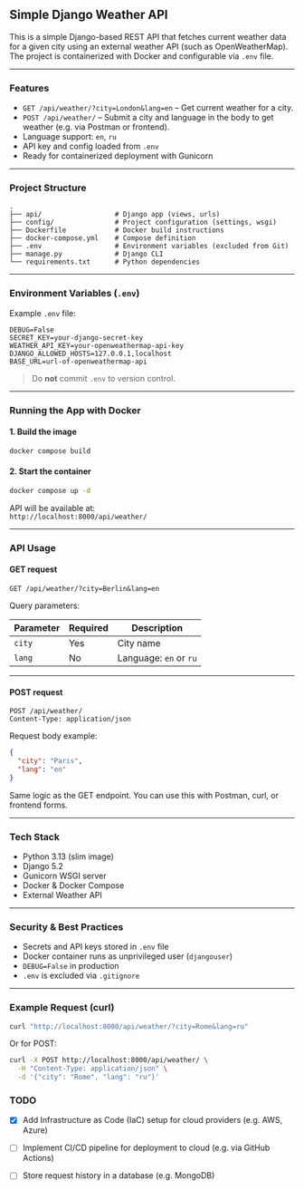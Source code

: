 ## Simple Django Weather API

This is a simple Django-based REST API that fetches current weather data for a given city using an external weather API (such as OpenWeatherMap).  
The project is containerized with Docker and configurable via `.env` file.

---

### Features

- `GET /api/weather/?city=London&lang=en` – Get current weather for a city.
- `POST /api/weather/` – Submit a city and language in the body to get weather (e.g. via Postman or frontend).
- Language support: `en`, `ru`
- API key and config loaded from `.env`
- Ready for containerized deployment with Gunicorn

---

### Project Structure

```
.
├── api/                  # Django app (views, urls)
├── config/               # Project configuration (settings, wsgi)
├── Dockerfile            # Docker build instructions
├── docker-compose.yml    # Compose definition
├── .env                  # Environment variables (excluded from Git)
├── manage.py             # Django CLI
└── requirements.txt      # Python dependencies
```

---

### Environment Variables (`.env`)

Example `.env` file:

```env
DEBUG=False
SECRET_KEY=your-django-secret-key
WEATHER_API_KEY=your-openweathermap-api-key
DJANGO_ALLOWED_HOSTS=127.0.0.1,localhost
BASE_URL=url-of-openweathermap-api
```

> Do **not** commit `.env` to version control.

---

### Running the App with Docker

#### 1. Build the image

```bash
docker compose build
```

#### 2. Start the container

```bash
docker compose up -d
```

API will be available at:  
`http://localhost:8000/api/weather/`

---

### API Usage

#### GET request

```
GET /api/weather/?city=Berlin&lang=en
```

Query parameters:

| Parameter | Required | Description             |
|-----------|----------|-------------------------|
| `city`    | Yes      | City name               |
| `lang`    | No       | Language: `en` or `ru`  |

---

#### POST request

```
POST /api/weather/
Content-Type: application/json
```

Request body example:

```json
{
  "city": "Paris",
  "lang": "en"
}
```

Same logic as the GET endpoint. You can use this with Postman, curl, or frontend forms.

---

### Tech Stack

- Python 3.13 (slim image)
- Django 5.2
- Gunicorn WSGI server
- Docker & Docker Compose
- External Weather API

---

### Security & Best Practices

- Secrets and API keys stored in `.env` file
- Docker container runs as unprivileged user (`djangouser`)
- `DEBUG=False` in production
- `.env` is excluded via `.gitignore`

---

### Example Request (curl)

```bash
curl "http://localhost:8000/api/weather/?city=Rome&lang=ru"
```

Or for POST:
```bash
curl -X POST http://localhost:8000/api/weather/ \
  -H "Content-Type: application/json" \
  -d '{"city": "Rome", "lang": "ru"}'
```

### TODO 

- [x] Add Infrastructure as Code (IaC) setup for cloud providers (e.g. AWS, Azure)
- [ ] Implement CI/CD pipeline for deployment to cloud (e.g. via GitHub Actions)
- [ ] Store request history in a database (e.g. MongoDB)



